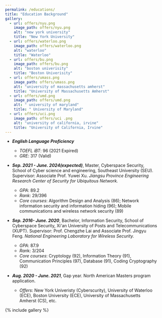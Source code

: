 ```yaml
---
permalink: /educations/
title: "Education Background"
gallery:
  - url: offers/nyu.png
    image_path: offers/nyu.png
    alt: "new york university"
    title: "New York University"
  - url: offers/waterloo.png
    image_path: offers/waterloo.png
    alt: "waterloo"
    title: "Waterloo"
  - url: offers/bu.png
    image_path: offers/bu.png
    alt: "boston univerisity"
    title: "Boston Univerisity"
  - url: offers/umass.png
    image_path: offers/umass.png
    alt: "university of massachusetts amherst"
    title: "University of Massachusetts Amherst"
  - url: offers/umd.png
    image_path: offers/umd.png
    alt: " university of maryland"
    title: " University of Maryland"
  - url: offers/uci.png
    image_path: offers/uci .png
    alt: "university of california, irvine"
    title: "University of California, Irvine"
---
```


- ***English Language Proficiency***
  - *TOEFL iBT*: 96 (2021 Expired)
  - *GRE*: 317 (Valid)
    
- ***Sep. 2021 - June. 2024(expected)***, Master, Cyberspace Security, School of Cyber science and engineering, Southeast University (SEU). Supervisor: Associate Prof. Yuwei Xu. *Jiangsu Province Engineering Research Center of Security for Ubiquitous Network.*
  - *GPA*: 89.2
  - *Rank*: 29/396
  - *Core courses*: Algorithm Design and Analysis (86); Network information security and information hiding (96); Mobile communications and wireless network security (89)
    

- ***Sep. 2016- June. 2020***, Bachelor, Information Security, School of Cyberspace Security, Xi'an University of Posts and Telecommunications (XUPT). Supervisor: Prof. Chengzhe Lai and Associate Prof. Jingyu Feng. *National Engineering Laboratory for Wireless Security.*
  - *GPA*: 87.9
  - *Ran*k: 3/204
  - *Core courses*: Cryptology (92), Information Theory (91), Communication Principles (97), Database (91), Coding Cryptography (92)
    
  
- ***Aug. 2020 - June. 2021***, Gap year. North American Masters program application.
  - *Offers*: New York Univeristy (Cyberscurity),  University of Waterloo (ECE), Boston University (ECE), University of Massachusetts Amherst (CS), etc.

{% include gallery %}
